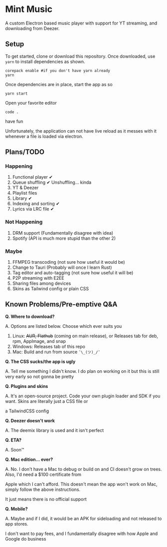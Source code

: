 # Mint Music

A custom Electron based music player with support for YT streaming, and downloading from Deezer.
## Setup
To get started, clone or download this repository. Once downloaded, use `yarn` to install dependencies as shown.
```shell
corepack enable #if you don't have yarn already
yarn
```
Once dependencies are in place, start the app as so
```shell
yarn start
```
Open your favorite editor
```shell
code .
```
have fun

Unfortunately, the application can not have live reload as it messes with it whenever a file is loaded via electron.

## Plans/TODO
### Happening
1. Functional player ✔
2. Queue shuffling ✔ Unshuffling... kinda
3. YT & Deezer
4. Playlist files
5. Library ✔
6. Indexing and sorting ✔
7. Lyrics via LRC file ✔

### Not Happening
1. DRM support (Fundamentally disagree with idea)
2. Spotify (API is much more stupid than the other 2)

### Maybe

1. FFMPEG transcoding (not sure how useful it would be)
2. Change to Tauri (Probably will once I learn Rust)
3. Tag editor and auto-tagging (not sure how useful it will be)
4. P2P streaming with E2EE
5. Sharing files among devices
6. Skins as Tailwind config or plain CSS

## Known Problems/Pre-emptive Q&A
**Q. Where to download?**

A. Options are listed below. Choose which ever suits you
1. Linux: ~~AUR, Flathub~~ (coming on main release), or Releases tab for deb, rpm, AppImage, and snap
2. Windows: Releases tab of this repo
3. Mac: Build and run from source `¯\_(ツ)_/¯`

**Q. The CSS sucks/the app is ugly**

A. Tell me something I didn't know. I do plan on working on it but this is still very early so not gonna be pretty

**Q. Plugins and skins**

A. It's an open-source project. Code your own plugin loader and SDK if you want. Skins are literally just a CSS file or

a TailwindCSS config

**Q. Deezer doesn't work**

A. The deemix library is used and it isn't perfect

**Q. ETA?**

A. Soon™ 

**Q. Mac edition... ever?**

A. No. I don't have a Mac to debug or build on and CI doesn't grow on trees. Also, I'd need a $100 certificate from 

Apple which I can't afford. This doesn't mean the app won't work on Mac, simply follow the above instructions. 

It just means there is no official support

**Q. Mobile?**

A. Maybe and if I did, it would be an APK for sideloading and not released to app stores. 

I don't want to pay fees, and I fundamentally disagree with how Apple and Google do business 
